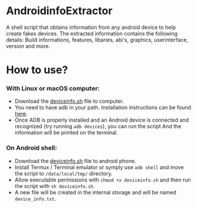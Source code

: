 # AndroidinfoExtractor

A shell script that obtains information from any android device to help create fakes devices.
The extracted information contains the following details:
Build informations, features, libaries, abi's, graphics, userinterface, version and more.

# How to use?
### With Linux or macOS computer:
- Download the [deviceinfo.sh](/deviceinfo.sh) file to computer.
- You need to have adb in your path. Installation instructions can be found [here](https://www.xda-developers.com/install-adb-windows-macos-linux/).
- Once ADB is properly installed and an Android device is connected and recognized (try running `adb devices`), you can run the script And the information will be printed on the terminal.

### On Android shell:
- Download the [deviceinfo.sh](/deviceinfo.sh) file to android phone.
- Install Termux / Terminal emulator or symply use `adb shell` and move the script to `/data/local/tmp/` directory.
- Allow executable permissions with `chmod +x deviceinfo.sh` and then run the script with `sh deviceinfo.sh`. 
- A new file will be created in the internal storage and will be named `device_info.txt`.
